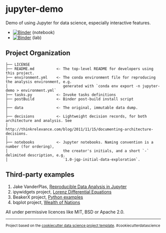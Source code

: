 # jupyter-demo

Demo of using Jupyter for data science, especially interactive features.

* [![Binder](https://mybinder.org/badge.svg)](https://mybinder.org/v2/gh/jamesmyatt/2018-05-jupyter-demo/master) (notebook)
* [![Binder](https://mybinder.org/badge.svg)](https://mybinder.org/v2/gh/jamesmyatt/2018-05-jupyter-demo/master?urlpath=lab) (lab)

## Project Organization

    ├── LICENSE
    ├── README.md          <- The top-level README for developers using this project.
    ├── environment.yml    <- The conda environment file for reproducing the analysis environment, e.g.
    │                         generated with `conda env export -n jupyter-demo > environment.yml`
    ├── tasks.py           <- Invoke tasks definitions
    ├── postBuild          <- Binder post-build install script
    │
    ├── data               <- The original, immutable data dump.
    │
    ├── decisions          <- Lightweight decision records, for both architecture and analysis. See 
    │                         http://thinkrelevance.com/blog/2011/11/15/documenting-architecture-decisions.
    │
    ├── notebooks          <- Jupyter notebooks. Naming convention is a number (for ordering),
    │                         the creator's initials, and a short `-` delimited description, e.g.
    │                         `1.0-jqp-initial-data-exploration`.

## Third-party examples

1. Jake VanderPlas, [Reproducible Data Analysis in Jupyter](https://github.com/jakevdp/JupyterWorkflow)
2. ipywidgets project, [Lorenz Differential Equations](https://github.com/jupyter-widgets/ipywidgets/blob/master/docs/source/examples/Lorenz%20Differential%20Equations.ipynb)
3. BeakerX project, [Python examples](https://github.com/twosigma/beakerx/tree/master/doc/python/)
4. bqplot project, [Wealth of Nations](https://github.com/bloomberg/bqplot/blob/master/examples/Applications/Wealth%20of%20Nations.ipynb)

All under permissive licences like MIT, BSD or Apache 2.0.

--------

<p><small>Project based on the <a target="_blank" href="https://drivendata.github.io/cookiecutter-data-science/">cookiecutter data science project template</a>. #cookiecutterdatascience</small></p>
